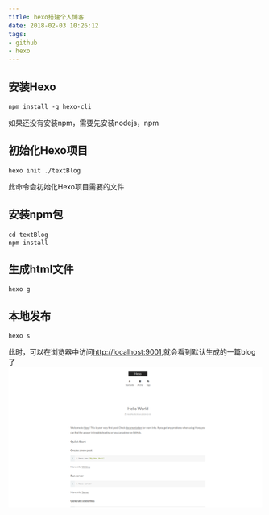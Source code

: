 ```yaml
---
title: hexo搭建个人博客
date: 2018-02-03 10:26:12
tags:
- github
- hexo
---
```


## 安装Hexo
```
npm install -g hexo-cli
```
如果还没有安装npm，需要先安装nodejs，npm
## 初始化Hexo项目
```
hexo init ./textBlog
```
此命令会初始化Hexo项目需要的文件
## 安装npm包
```
cd textBlog
npm install
```
## 生成html文件
```
hexo g
```
## 本地发布
```
hexo s
```
此时，可以在浏览器中访问<http://localhost:9001>,就会看到默认生成的一篇blog了
![hello blog](hexo搭建个人博客/pic/hexo-hello.png)
